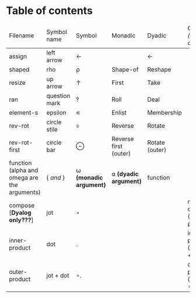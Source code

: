 <h1>Table of contents</h1>

<table>
  <thead>
    <tr>
      <td>Filename</td>
      <td>Symbol name</td>
      <td>Symbol</td>
      <td>Monadic</td>
      <td>Dyadic</td>
      <td>Operator <i>(higher-order)</i></td>
    </tr>
  </thead>
  <tbody>
    <tr>
      <td>assign</td>
      <td>left arrow</td>
      <td>←</td>
      <td></td>
      <td>←</td>
      <td></td>
    </tr>
    <tr>
      <td>shaped</td>
      <td>rho</td>
      <td>⍴</td>
      <td>Shape-of</td>
      <td>Reshape</td>
      <td></td>
    </tr>
    <tr>
      <td>resize</td>
      <td>up arrow</td>
      <td>↑</td>
      <td>First</td>
      <td>Take</td>
      <td></td>
    </tr>
    <tr>
      <td>ran</td>
      <td>question mark</td>
      <td>?</td>
      <td>Roll</td>
      <td>Deal</td>
      <td></td>
    </tr>
    <tr>
      <td>element-s</td>
      <td>epsilon</td>
      <td>∊</td>
      <td>Enlist</td>
      <td>Membership</td>
      <td></td>
    </tr>
    <tr>
      <td>rev-rot</td>
      <td>circle stile</td>
      <td>⌽</td>
      <td>Reverse</td>
      <td>Rotate</td>
      <td></td>
    </tr>
    <tr>
      <td>rev-rot-first</td>
      <td>circle bar</td>
      <td>⊖</td>
      <td>Reverse first (outer)</td>
      <td>Rotate (outer)</td>
      <td></td>
    </tr>
    <tr>
      <td>function (alpha and omega are the arguments)</td>
      <td>{ <i>and</i> }</td>
      <td>⍵ <b>(monadic argument)</b></td>
      <td>⍺ <b>(dyadic argument)</b></td>
      <td>function</td>
    </tr>
    <tr>
      <td>compose [<b>Dyalog only???</b>]</td>
      <td>jot</td>
      <td>∘</td>
      <td></td>
      <td></td>
      <td>monadic compose (e.g.: ⍴∘⍴)</td>
    </tr>
    <tr>
      <td>inner-product</td>
      <td>dot</td>
      <td>.</td>
      <td></td>
      <td></td>
      <td>inner product (e.g.: +.×)</td>
    </tr>
    <tr>
      <td>outer-product</td>
      <td>jot + dot</td>
      <td>∘.</td>
      <td></td>
      <td></td>
      <td>outer product (e.g.: ∘.+)</td>
    </tr>
  </tbody>
</table>
